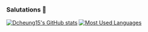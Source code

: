 ### Salutations 👋
[![Dcheung15's GitHub stats](https://github-readme-stats.vercel.app/api?username=dcheung15&show_icons=true&theme=tokyonight)](https://github.com/anuraghazra/github-readme-stats)
[![Most Used Languages](https://github-readme-stats.vercel.app/api/top-langs/?username=dcheung15&layout=compact&show_icons=true&theme=tokyonight)](https://github.com/anuraghazra/github-readme-stats)


<!--
**dcheung15/dcheung15** is a ✨ _special_ ✨ repository because its `README.md` (this file) appears on your GitHub profile.

Here are some ideas to get you started:

- 🔭 I’m currently working on ...
- 🌱 I’m currently learning ...
- 👯 I’m looking to collaborate on ...
- 🤔 I’m looking for help with ...
- 💬 Ask me about ...
- 📫 How to reach me: ...
- 😄 Pronouns: ...
- ⚡ Fun fact: ...
-->
